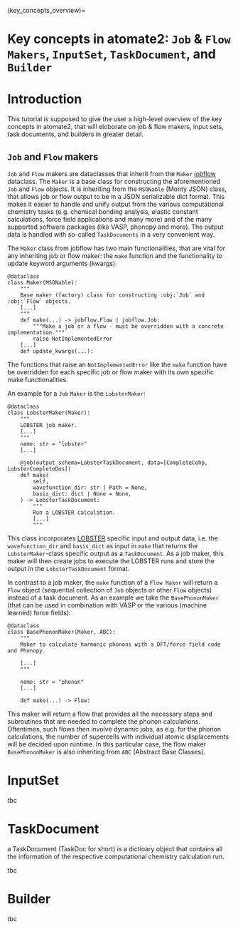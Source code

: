 (key_concepts_overview)=

# Key concepts in atomate2: `Job` & `Flow` `Makers`, `InputSet`, `TaskDocument`, and `Builder`

# Introduction
This tutorial is supposed to give the user a high-level overview of the key concepts in atomate2, that will eloborate on job & flow makers, input sets, task documents, and builders in greater detail.

## `Job` and `Flow` makers

`Job` and `Flow` makers are dataclasses that inherit from the `Maker` [jobflow](https://github.com/materialsproject/jobflow/blob/main/src/jobflow/core/maker.py) dataclass. 
The `Maker` is a base class for constructing the aforementioned `Job` and `Flow` objects. It is inheriting from the `MSONable` (Monty JSON) class, that allows job or flow output to be in a JSON serializable dict format. 
This makes it easier to handle and unify output from the various computational chemistry tasks (e.g. chemical bonding analysis, elastic constant calculations, force field applications and many more) and of the many supported software packages (like VASP, phonopy and more).  <!--is there a list of supported software?-->
The output data is handled with so-called `TaskDocuments` in a very convenient way.

The `Maker` class from jobflow has two main functionalities, that are vital for any inheriting job or flow maker: the `make` function and the functionality to update keyword arguments (kwargs).

```
@dataclass
class Maker(MSONable):
    """
    Base maker (factory) class for constructing :obj:`Job` and :obj:`Flow` objects.
    [...]
    """
    def make(...) -> jobflow.Flow | jobflow.Job:
        """Make a job or a flow - must be overridden with a concrete implementation."""
        raise NotImplementedError
    [...]
    def update_kwargs(...):
```

The functions that raise an `NotImplementedError` like the `make` function have be overridden for each specific job or flow maker with its own specific make functionalities. 

An example for a `Job` `Maker` is the `LobsterMaker`:

```
@dataclass
class LobsterMaker(Maker):
    """
    LOBSTER job maker.
    [...]
    """
    name: str = "lobster"
    [...]

    @job(output_schema=LobsterTaskDocument, data=[CompleteCohp, LobsterCompleteDos])
    def make(
        self,
        wavefunction_dir: str | Path = None,
        basis_dict: dict | None = None,
    ) -> LobsterTaskDocument:
        """
        Run a LOBSTER calculation.
        [...]
        """
```
This class incorporates [LOBSTER](http://cohp.de/) specific input and output data, i.e. the `wavefunction_dir` and `basis_dict` as input in `make` that returns the `LobsterMaker`-class specific output as a `TaskDocument`. 
As a job maker, this maker will then create jobs to execute the LOBSTER runs and store the output in the `LobsterTaskDocument` format.

In contrast to a job maker, the `make` function of a `Flow Maker` will return a `Flow` object (sequential collection of `Job` objects or other `Flow` objects) instead of a task document.
As an example we take the `BasePhononMaker` (that can be used in combination with VASP or the various (machine learned) force fields):
```
@dataclass
class BasePhononMaker(Maker, ABC):
    """
    Maker to calculate harmonic phonons with a DFT/force field code and Phonopy.

    [...]
    """

    name: str = "phonon"
    [...]

    def make(...) -> Flow:
```
This maker will return a flow that provides all the necessary steps and subroutines that are needed to complete the phonon calculations.
Oftentimes, such flows then involve dynamic jobs, as e.g. for the phonon calculations, the number of supercells with individual atomic displacements will be decided upon runtime.
In this particular case, the flow maker `BasePhononMaker` is also inheriting from `ABC` (Abstract Base Classes). <!--more comprehensive explanation on ABCs?-->


# InputSet
tbc

# TaskDocument
a TaskDocument (TaskDoc for short) is a dictioary object that contains all the information of the respective computational chemistry calculation run.

tbc

# Builder
tbc